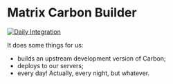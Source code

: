 # Matrix Carbon Builder

[![Daily Integration](https://github.com/innereq/matrix-pleroma-builder/workflows/Daily%20Integration/badge.svg)](https://github.com/innereq/matrix-pleroma-builder/actions?query=workflow%3A"Daily+Integration")

It does some things for us:

- builds an upstream development version of Carbon;
- deploys to our servers;
- every day! Actually, every night, but whatever.
